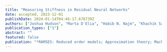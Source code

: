 ```yaml
---
title: "Measuring Stiffness in Residual Neural Networks"
date: accepted, 2023-12-01
publishDate: 2024-01-14T04:46:17.678739Z
authors: ["Joshua Hudson", "Marta D'Elia", "Habib N. Najm", "Khachik Sargsyan"]
publication_types: ["1"]
abstract: ""
featured: false
publication: "*RAMSES: Reduced order models; Approximation theory; Machine learning; Surrogates, Emulators and Simulators*"
---
```


